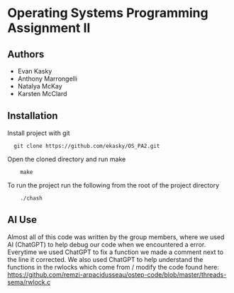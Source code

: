
# Operating Systems Programming Assignment II



## Authors

- Evan Kasky
- Anthony Marrongelli
- Natalya McKay
- Karsten McClard



## Installation

Install project with git

```git
  git clone https://github.com/ekasky/OS_PA2.git
```

Open the cloned directory and run make

``` make
    make
```

To run the project run the following from the root of the project directory

```
    ./chash
```

## AI Use
Almost all of this code was written by the group members, where we used AI (ChatGPT) to help debug our code when we encountered a error. Everytime we used ChatGPT to fix a function we made a comment next to the line it corrected. We also used ChatGPT to help understand the functions in the rwlocks which come from / modify the code found here: https://github.com/remzi-arpacidusseau/ostep-code/blob/master/threads-sema/rwlock.c

